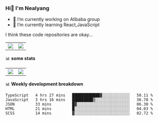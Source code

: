 ### Hi👋 I'm Nealyang

- 🔭 I’m currently working on Alibaba group
- 🌱 I’m currently learning React,JavaScript


I think these code repositories are okay...

<table>
  <tbody>
    <tr>
      <td>
        <a href="https://github.com/Nealyang/React-Express-Blog-Demo">
          <img align="center" src="https://github-readme-stats.vercel.app/api/pin/?username=Nealyang&repo=React-Express-Blog-Demo&theme=chartreuse-dark" />
        </a>
      </td>
       <td>
        <a href="https://github.com/Nealyang/PersonalBlog">
          <img align="center" src="https://github-readme-stats.vercel.app/api/pin/?username=Nealyang&repo=PersonalBlog&theme=chartreuse-dark" />
        </a>
      </td>
    </tr>
  </tbody>
</table>

📊 **some stats**


<table>
  <tbody>
    <tr>
      <td>
          <img align="center" src="https://github-readme-stats.vercel.app/api?username=Nealyang&theme=chartreuse-dark&show_icons=true" />
      </td>
       <td>
          <img align="center" src="https://github-readme-stats.vercel.app/api/top-langs/?username=Nealyang&theme=chartreuse-dark" />
      </td>
    </tr>
  </tbody>
</table>

📊 **Weekly development breakdown**

<!--START_SECTION:waka-->
```text
TypeScript   4 hrs 27 mins   ████████████▓░░░░░░░░░░░░   50.11 % 
JavaScript   3 hrs 16 mins   █████████▒░░░░░░░░░░░░░░░   36.78 % 
JSON         33 mins         █▓░░░░░░░░░░░░░░░░░░░░░░░   06.30 % 
HTML         21 mins         █░░░░░░░░░░░░░░░░░░░░░░░░   04.03 % 
SCSS         14 mins         ▓░░░░░░░░░░░░░░░░░░░░░░░░   02.72 % 
```
<!--END_SECTION:waka-->
